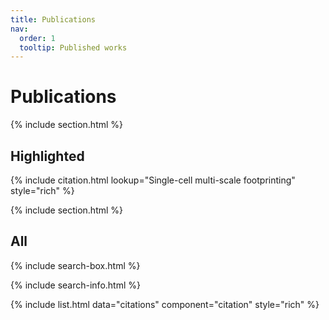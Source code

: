 ```yaml
---
title: Publications
nav:
  order: 1
  tooltip: Published works
---
```


# Publications

{% include section.html %}

## Highlighted

{% include citation.html lookup="Single-cell multi-scale footprinting" style="rich" %}

{% include section.html %}

## All

{% include search-box.html %}

{% include search-info.html %}

{% include list.html data="citations" component="citation" style="rich" %}
